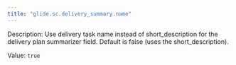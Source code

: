 ```yaml
---
title: "glide.sc.delivery_summary.name"
---
```


Description: Use delivery task name instead of short_description for the delivery plan summarizer field. Default is false (uses the short_description).

Value: `true`